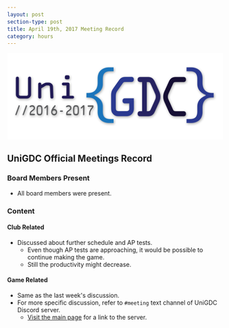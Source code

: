 ```yaml
---
layout: post
section-type: post
title: April 19th, 2017 Meeting Record
category: hours
---
```


![UniGDC Logo](/img/logo_2016-2017.png)

## UniGDC Official Meetings Record

### Board Members Present
 - All board members were present.

### Content

#### Club Related
 - Discussed about further schedule and AP tests.
   - Even though AP tests are approaching, it would be possible to continue making the game.
   - Still the productivity might decrease.

#### Game Related
  - Same as the last week's discussion.
  - For more specific discussion, refer to `#meeting` text channel of UniGDC Discord server.
    - [Visit the main page](/) for a link to the server.
